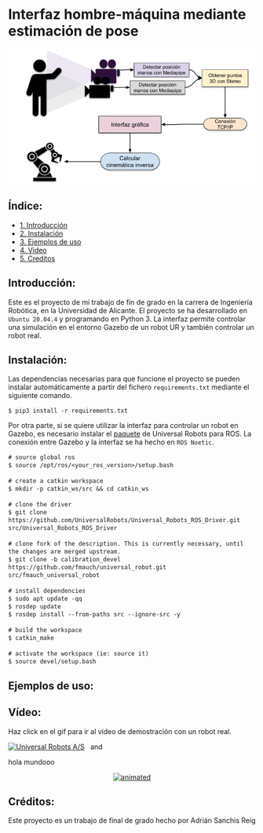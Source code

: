 # Interfaz hombre-máquina mediante estimación de pose
<p align="center">
  <img src="doc/Pipeline.jpg" alt="animated"/>
</p>

## Índice:
  
  - [1. Introducción](#p1)
  - [2. Instalación](#p2)  
  - [3. Ejemplos de uso](#p3)
  - [4. Video](#p4)
  - [5. Creditos](#p5)  

## Introducción: <a name="p1"/>

Este es el proyecto de mi trabajo de fin de grado en la carrera de Ingeniería Robótica, en la Universidad de Alicante. El proyecto se ha desarrollado en `Ubuntu 20.04.4` y programando en Python 3. La interfaz permite controlar una simulación en el entorno Gazebo de un robot UR y también controlar un robot real.

## Instalación: <a name="p2"/>

Las dependencias necesarias para que funcione el proyecto se pueden instalar automáticamente a partir del fichero `requirements.txt` mediante el siguiente comando.

    $ pip3 install -r requirements.txt

Por otra parte, si se quiere utilizar la interfaz para controlar un robot en Gazebo, es necesario instalar el [paquete](https://github.com/UniversalRobots/Universal_Robots_ROS_Driver) de Universal Robots para ROS. La conexión entre Gazebo y la interfaz se ha hecho en `ROS Noetic`.

    # source global ros
    $ source /opt/ros/<your_ros_version>/setup.bash
    
    # create a catkin workspace
    $ mkdir -p catkin_ws/src && cd catkin_ws
    
    # clone the driver
    $ git clone https://github.com/UniversalRobots/Universal_Robots_ROS_Driver.git src/Universal_Robots_ROS_Driver
    
    # clone fork of the description. This is currently necessary, until the changes are merged upstream.
    $ git clone -b calibration_devel https://github.com/fmauch/universal_robot.git src/fmauch_universal_robot
    
    # install dependencies
    $ sudo apt update -qq
    $ rosdep update
    $ rosdep install --from-paths src --ignore-src -y
    
    # build the workspace
    $ catkin_make
    
    # activate the workspace (ie: source it)
    $ source devel/setup.bash

## Ejemplos de uso: <a name="p3"/>

## Vídeo: <a name="p4"/>

Haz click en el gif para ir al vídeo de demostración con un robot real.

[<img alt="Universal Robots A/S" src="doc/clip.gif">](https://www.universal-robots.com/) &nbsp; and &nbsp;

hola mundooo

<p align="center">
  <a href="https://www.youtube.com/watch?v=e_8cTOLwNLA">
    <img src="doc/clip.gif" alt="animated"/>
  </a>
</p>

## Créditos: <a name="p5"/>

Este proyecto es un trabajo de final de grado hecho por Adrián Sanchis Reig
